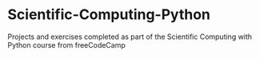 # Scientific-Computing-Python
Projects and exercises completed as part of the Scientific Computing with Python course from freeCodeCamp
